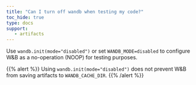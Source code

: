```yaml
---
title: "Can I turn off wandb when testing my code?"
toc_hide: true
type: docs
support:
   - artifacts
---
```

Use `wandb.init(mode="disabled")` or set `WANDB_MODE=disabled` to configure W&B as a no-operation (NOOP) for testing purposes.

{{% alert %}}
Using `wandb.init(mode="disabled")` does not prevent W&B from saving artifacts to `WANDB_CACHE_DIR`.
{{% /alert %}}